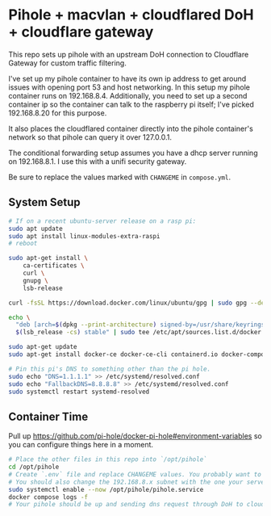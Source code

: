 # Pihole + macvlan + cloudflared DoH + cloudflare gateway

This repo sets up pihole with an upstream DoH connection to Cloudflare Gateway for custom traffic filtering.

I've set up my pihole container to have its own ip address to get around issues with opening port 53 and host networking.
In this setup my pihole container runs on 192.168.8.4. Additionally, you need to set up a second container ip so the 
container can talk to the raspberry pi itself; I've picked 192.168.8.20 for this purpose.

It also places the cloudflared container directly into the pihole container's network so that pihole can query it over 127.0.0.1.

The conditional forwarding setup assumes you have a dhcp server running on 192.168.8.1. I use this with a unifi security gateway.

Be sure to replace the values marked with `CHANGEME` in `compose.yml`.

## System Setup

```sh
# If on a recent ubuntu-server release on a rasp pi:
sudo apt update
sudo apt install linux-modules-extra-raspi
# reboot

sudo apt-get install \
    ca-certificates \
    curl \
    gnupg \
    lsb-release

curl -fsSL https://download.docker.com/linux/ubuntu/gpg | sudo gpg --dearmor -o /usr/share/keyrings/docker-archive-keyring.gpg

echo \
  "deb [arch=$(dpkg --print-architecture) signed-by=/usr/share/keyrings/docker-archive-keyring.gpg] https://download.docker.com/linux/ubuntu \
  $(lsb_release -cs) stable" | sudo tee /etc/apt/sources.list.d/docker.list > /dev/null

sudo apt-get update
sudo apt-get install docker-ce docker-ce-cli containerd.io docker-compose-plugin

# Pin this pi's DNS to something other than the pi hole.
sudo echo "DNS=1.1.1.1" >> /etc/systemd/resolved.conf
sudo echo "FallbackDNS=8.8.8.8" >> /etc/systemd/resolved.conf
sudo systemctl restart systemd-resolved
```

## Container Time

Pull up https://github.com/pi-hole/docker-pi-hole#environment-variables so you can configure things here in a moment.

```sh
# Place the other files in this repo into `/opt/pihole`
cd /opt/pihole
# Create `.env` file and replace CHANGEME values. You probably want to set up Cloudflare Zero Trust to grab the TUNNEL_DNS_UPSTREAM.
# You should also change the 192.168.8.x subnet with the one your server/pi is running on. Make sure to set the macvlan ip (192.168.8.4 in this example) to something outside of your dhcp range.
sudo systemctl enable --now /opt/pihole/pihole.service
docker compose logs -f
# Your pihole should be up and sending dns request through DoH to cloudflare!
```
